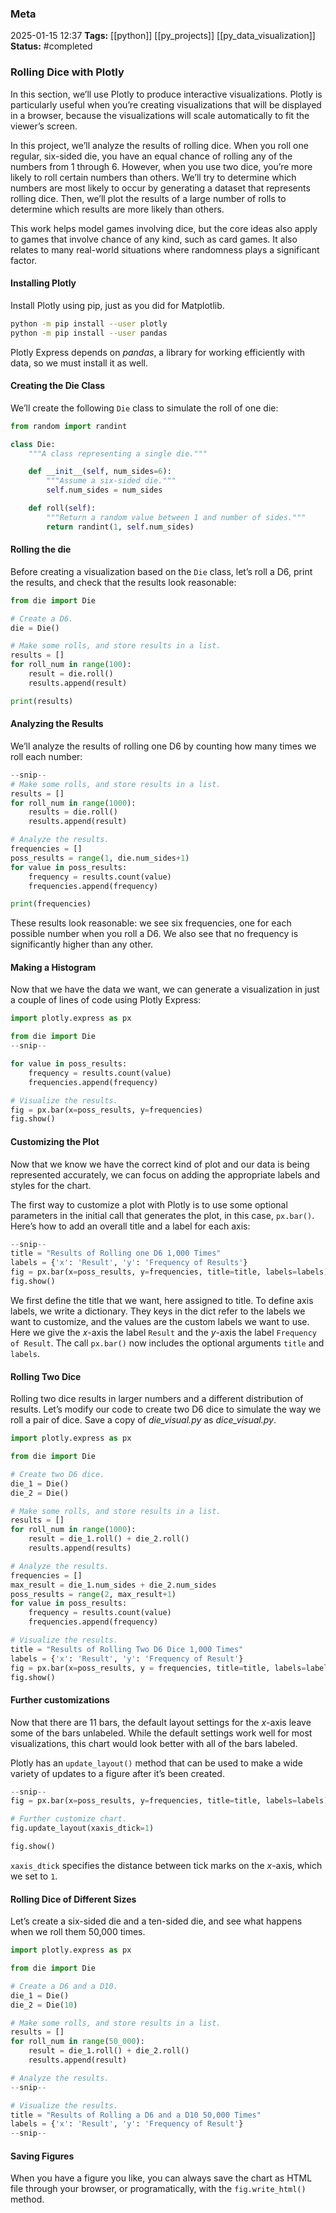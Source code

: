 ### Meta
2025-01-15 12:37
**Tags:** [[python]] [[py_projects]] [[py_data_visualization]]
**Status:** #completed 

### Rolling Dice with Plotly
In this section, we’ll use Plotly to produce interactive visualizations. Plotly is particularly useful when you’re creating visualizations that will be displayed in a browser, because the visualizations will scale automatically to fit the viewer’s screen.

In this project, we’ll analyze the results of rolling dice. When you roll one regular, six-sided die, you have an equal chance of rolling any of the numbers from 1 through 6. However, when you use two dice, you’re more likely to roll certain numbers than others. We’ll try to determine which numbers are most likely to occur by generating a dataset that represents rolling dice. Then, we’ll plot the results of a large number of rolls to determine which results are more likely than others.

This work helps model games involving dice, but the core ideas also apply to games that involve chance of any kind, such as card games. It also relates to many real-world situations where randomness plays a significant factor.

#### Installing Plotly
Install Plotly using pip, just as you did for Matplotlib.
```Bash title:example.sh
python -m pip install --user plotly
python -m pip install --user pandas
```

Plotly Express depends on *pandas*, a library  for working efficiently with data, so we must install it as well.

#### Creating the Die Class
We’ll create the following `Die` class to simulate the roll of one die:
```Python title:die.py
from random import randint

class Die:
	"""A class representing a single die."""

	def __init__(self, num_sides=6):
		"""Assume a six-sided die."""
		self.num_sides = num_sides

	def roll(self):
		"""Return a random value between 1 and number of sides."""
		return randint(1, self.num_sides)
```

#### Rolling the die
Before creating a visualization based on the `Die` class, let’s roll a D6, print the results, and check that the results look reasonable:
```Python title:die_visual.py
from die import Die

# Create a D6.
die = Die()

# Make some rolls, and store results in a list.
results = []
for roll_num in range(100):
	result = die.roll()
	results.append(result)

print(results)
```

#### Analyzing the Results
We’ll analyze the results of rolling one D6 by counting how many times we roll each number:
```Python title:die_visual.py
--snip--
# Make some rolls, and store results in a list.
results = []
for roll_num in range(1000):
	results = die.roll()
	results.append(result)

# Analyze the results.
frequencies = []
poss_results = range(1, die.num_sides+1)
for value in poss_results:
	frequency = results.count(value)
	frequencies.append(frequency)

print(frequencies)
```

These results look reasonable: we see six frequencies, one for each possible number when you roll a D6. We also see that no frequency is significantly higher than any other.

#### Making a Histogram
Now that we have the data we want, we can generate a visualization in just a couple of lines of code using Plotly Express:
```Python title:die_visual.py
import plotly.express as px

from die import Die
--snip--

for value in poss_results:
	frequency = results.count(value)
	frequencies.append(frequency)

# Visualize the results.
fig = px.bar(x=poss_results, y=frequencies)
fig.show()
```

#### Customizing the Plot
Now that we know we have the correct kind of plot and our data is being represented accurately, we can focus on adding the appropriate labels and styles for the chart.

The first way to customize a plot with Plotly is to use some optional parameters in the initial call that generates the plot, in this case, `px.bar()`. Here’s how to add an overall title and a label for each axis:
```Python title:die_visual.py
--snip--
title = "Results of Rolling one D6 1,000 Times"
labels = {'x': 'Result', 'y': 'Frequency of Results'}
fig = px.bar(x=poss_results, y=frequencies, title=title, labels=labels)
fig.show()
```

We first define the title that we want, here assigned to title. To define axis labels, we write a dictionary. They keys in the dict refer to the labels we want to customize, and the values are the custom labels we want to use. Here we give the *x*-axis the label `Result` and the *y*-axis the label `Frequency of Result`. The call `px.bar()` now includes the optional arguments `title` and `labels`.

#### Rolling Two Dice
Rolling two dice results in larger numbers and a different distribution of results. Let’s modify our code to create two D6 dice to simulate the way we roll a pair of dice. Save a copy of *die_visual.py* as *dice_visual.py*.
```Python title:dice_visual.py
import plotly.express as px

from die import Die

# Create two D6 dice.
die_1 = Die()
die_2 = Die()

# Make some rolls, and store results in a list.
results = []
for roll_num in range(1000):
	result = die_1.roll() + die_2.roll()
	results.append(results)

# Analyze the results.
frequencies = []
max_result = die_1.num_sides + die_2.num_sides
poss_results = range(2, max_result+1)
for value in poss_results:
	frequency = results.count(value)
	frequencies.append(frequency)

# Visualize the results.
title = "Results of Rolling Two D6 Dice 1,000 Times"
labels = {'x': 'Result', 'y': 'Frequency of Result'}
fig = px.bar(x=poss_results, y = frequencies, title=title, labels=labels)
fig.show()
```

#### Further customizations
Now that there are 11 bars, the default layout settings for the *x*-axis leave some of the bars unlabeled. While the default settings work well for most visualizations, this chart would look better with all of the bars labeled.

Plotly has an `update_layout()` method that can be used to make a wide variety of updates to a figure after it’s been created.
```Python title:dice_visual.py
--snip--
fig = px.bar(x=poss_results, y=frequencies, title=title, labels=labels)

# Further customize chart.
fig.update_layout(xaxis_dtick=1)

fig.show()
```

`xaxis_dtick` specifies the distance between tick marks on the *x*-axis, which we set to `1`.

#### Rolling Dice of Different Sizes
Let’s create a six-sided die and a ten-sided die, and see what happens when we roll them 50,000 times.
```Python title:dice_visual_d6d10.py
import plotly.express as px

from die import Die

# Create a D6 and a D10.
die_1 = Die()
die_2 = Die(10)

# Make some rolls, and store results in a list.
results = []
for roll_num in range(50_000):
	result = die_1.roll() + die_2.roll()
	results.append(result)

# Analyze the results.
--snip--

# Visualize the results.
title = "Results of Rolling a D6 and a D10 50,000 Times"
labels = {'x': 'Result', 'y': 'Frequency of Result'}
--snip--
```

#### Saving Figures
When you have a figure you like, you can always save the chart as HTML file through your browser, or programatically, with the `fig.write_html()` method.